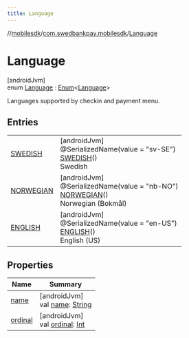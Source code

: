 ```yaml
---
title: Language
---
```

//[mobilesdk](../../../index.html)/[com.swedbankpay.mobilesdk](../index.html)/[Language](index.html)



# Language



[androidJvm]\
enum [Language](index.html) : [Enum](https://kotlinlang.org/api/latest/jvm/stdlib/kotlin/-enum/index.html)&lt;[Language](index.html)&gt; 

Languages supported by checkin and payment menu.



## Entries


| | |
|---|---|
| [SWEDISH](-s-w-e-d-i-s-h/index.html) | [androidJvm]<br>@SerializedName(value = "sv-SE")<br>[SWEDISH](-s-w-e-d-i-s-h/index.html)()<br>Swedish |
| [NORWEGIAN](-n-o-r-w-e-g-i-a-n/index.html) | [androidJvm]<br>@SerializedName(value = "nb-NO")<br>[NORWEGIAN](-n-o-r-w-e-g-i-a-n/index.html)()<br>Norwegian (Bokmål) |
| [ENGLISH](-e-n-g-l-i-s-h/index.html) | [androidJvm]<br>@SerializedName(value = "en-US")<br>[ENGLISH](-e-n-g-l-i-s-h/index.html)()<br>English (US) |


## Properties


| Name | Summary |
|---|---|
| [name](../-re-order-purchase-indicator/-f-i-r-s-t_-t-i-m-e_-o-r-d-e-r-e-d/index.html#-372974862%2FProperties%2F-1074806346) | [androidJvm]<br>val [name](../-re-order-purchase-indicator/-f-i-r-s-t_-t-i-m-e_-o-r-d-e-r-e-d/index.html#-372974862%2FProperties%2F-1074806346): [String](https://kotlinlang.org/api/latest/jvm/stdlib/kotlin/-string/index.html) |
| [ordinal](../-re-order-purchase-indicator/-f-i-r-s-t_-t-i-m-e_-o-r-d-e-r-e-d/index.html#-739389684%2FProperties%2F-1074806346) | [androidJvm]<br>val [ordinal](../-re-order-purchase-indicator/-f-i-r-s-t_-t-i-m-e_-o-r-d-e-r-e-d/index.html#-739389684%2FProperties%2F-1074806346): [Int](https://kotlinlang.org/api/latest/jvm/stdlib/kotlin/-int/index.html) |

